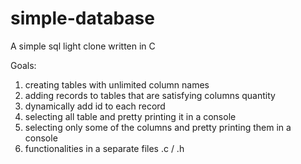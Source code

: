# simple-database

A simple sql light clone written in C

Goals:

1. creating tables with unlimited column names
2. adding records to tables that are satisfying columns quantity
3. dynamically add id to each record
4. selecting all table and pretty printing it in a console
5. selecting only some of the columns and pretty printing them in a console
6. functionalities in a separate files .c / .h
